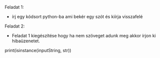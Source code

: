 Feladat 1:
 - írj egy kódsort python-ba ami bekér egy szót 
    és kiírja visszafelé

Feladat 2:
 - Feladat 1 kiegészítése hogy ha nem 
    szöveget adunk meg akkor írjon ki hibaüzenetet.

print(isinstance(inputString, str))

